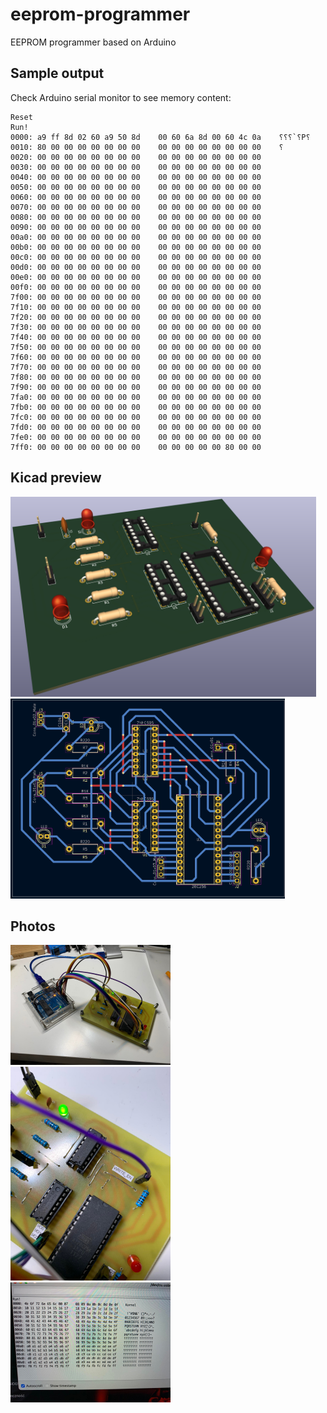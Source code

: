 # eeprom-programmer
EEPROM programmer based on Arduino

## Sample output

Check Arduino serial monitor to see memory content:

```
Reset
Run!
0000: a9 ff 8d 02 60 a9 50 8d    00 60 6a 8d 00 60 4c 0a    ⸮⸮⸮`⸮P⸮ 
0010: 80 00 00 00 00 00 00 00    00 00 00 00 00 00 00 00    ⸮
0020: 00 00 00 00 00 00 00 00    00 00 00 00 00 00 00 00    
0030: 00 00 00 00 00 00 00 00    00 00 00 00 00 00 00 00    
0040: 00 00 00 00 00 00 00 00    00 00 00 00 00 00 00 00    
0050: 00 00 00 00 00 00 00 00    00 00 00 00 00 00 00 00    
0060: 00 00 00 00 00 00 00 00    00 00 00 00 00 00 00 00    
0070: 00 00 00 00 00 00 00 00    00 00 00 00 00 00 00 00    
0080: 00 00 00 00 00 00 00 00    00 00 00 00 00 00 00 00    
0090: 00 00 00 00 00 00 00 00    00 00 00 00 00 00 00 00    
00a0: 00 00 00 00 00 00 00 00    00 00 00 00 00 00 00 00    
00b0: 00 00 00 00 00 00 00 00    00 00 00 00 00 00 00 00    
00c0: 00 00 00 00 00 00 00 00    00 00 00 00 00 00 00 00    
00d0: 00 00 00 00 00 00 00 00    00 00 00 00 00 00 00 00    
00e0: 00 00 00 00 00 00 00 00    00 00 00 00 00 00 00 00    
00f0: 00 00 00 00 00 00 00 00    00 00 00 00 00 00 00 00    
7f00: 00 00 00 00 00 00 00 00    00 00 00 00 00 00 00 00    
7f10: 00 00 00 00 00 00 00 00    00 00 00 00 00 00 00 00    
7f20: 00 00 00 00 00 00 00 00    00 00 00 00 00 00 00 00    
7f30: 00 00 00 00 00 00 00 00    00 00 00 00 00 00 00 00    
7f40: 00 00 00 00 00 00 00 00    00 00 00 00 00 00 00 00    
7f50: 00 00 00 00 00 00 00 00    00 00 00 00 00 00 00 00    
7f60: 00 00 00 00 00 00 00 00    00 00 00 00 00 00 00 00    
7f70: 00 00 00 00 00 00 00 00    00 00 00 00 00 00 00 00    
7f80: 00 00 00 00 00 00 00 00    00 00 00 00 00 00 00 00    
7f90: 00 00 00 00 00 00 00 00    00 00 00 00 00 00 00 00    
7fa0: 00 00 00 00 00 00 00 00    00 00 00 00 00 00 00 00    
7fb0: 00 00 00 00 00 00 00 00    00 00 00 00 00 00 00 00    
7fc0: 00 00 00 00 00 00 00 00    00 00 00 00 00 00 00 00    
7fd0: 00 00 00 00 00 00 00 00    00 00 00 00 00 00 00 00    
7fe0: 00 00 00 00 00 00 00 00    00 00 00 00 00 00 00 00    
7ff0: 00 00 00 00 00 00 00 00    00 00 00 00 00 80 00 00    
```

## Kicad preview

<p float="left">
  <img src="/screenshots/pcb-3d-viewer.png?raw=true" height="320px">
  <img src="/screenshots/pcb-layout.png?raw=true" height="320px">
</p>

## Photos

<p float="left">
  <img src="/photos/1.jpg?raw=true" width="256px">
  <img src="/photos/2.jpg?raw=true" width="256px">
  <img src="/photos/3.jpg?raw=true" width="256px">
</p>
